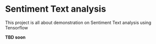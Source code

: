 # Sentiment Text analysis 
This project is all about demonstration on Sentiment Text analysis using Tensorflow 

**TBD soon**

